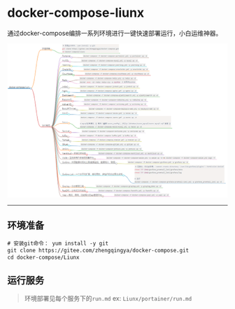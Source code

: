 # docker-compose-liunx

通过docker-compose编排一系列环境进行一键快速部署运行，小白运维神器。

![docker-compose-liunx.png](./image/docker-compose-liunx.png)

---

## 环境准备

```shell
# 安装git命令： yum install -y git
git clone https://gitee.com/zhengqingya/docker-compose.git
cd docker-compose/Liunx
```

## 运行服务

> 环境部署见每个服务下的`run.md`
> ex: `Liunx/portainer/run.md`

